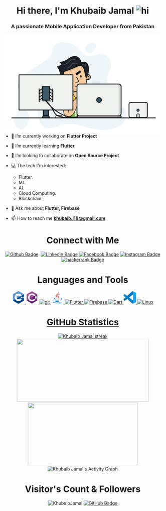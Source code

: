 <h1 align=center >Hi there, I'm Khubaib Jamal <img src="https://user-images.githubusercontent.com/1303154/88677602-1635ba80-d120-11ea-84d8-d263ba5fc3c0.gif" width="28px" height="28px" alt="hi"></h1>

<h3 align="center">A passionate Mobile Application Developer from Pakistan</h3>

<img align="right" alt="Coding" width = "500"  src="https://raw.githubusercontent.com/rajpratyush/rajpratyush/master/me_1.gif"/>


- 🔭 I’m currently working on **Flutter Project**

- 🌱 I’m currently learning **Flutter**

- 👯 I’m looking to collaborate on **Open Source Project**

- 💻 The tech I'm interested:
    - Flutter.
    - ML.
    - AI.
    - Cloud Computing.
    - Blockchain.

- 💬 Ask me about **Flutter, Firebase**

- 📫 How to reach me **khubaib.j18@gmail.com**

<h1 align="center" >Connect with Me</h1>
<div align="center" >

[![Github Badge](https://img.shields.io/github/followers/KhubaibJamal?label=GitHub&logo=GitHub&style=for-the-badge&color=red)](https://github.com/KhubaibJamal?tab=followers)&nbsp;
[![Linkedin Badge](https://img.shields.io/badge/linkedin-%230077B5.svg?&style=for-the-badge&logo=linkedin&logoColor=white)](https://www.linkedin.com/in/khubaib-jamal/)
[![Facebook Badge](https://img.shields.io/badge/facebook-%231877F2.svg?&style=for-the-badge&logo=facebook&logoColor=white)](https://www.facebook.com/khubaib.jamal.18/)
[![Instagram Badge](https://img.shields.io/badge/instagram-%23E4405F.svg?&style=for-the-badge&logo=instagram&logoColor=white)](https://www.instagram.com/khubaib_jamal/)
[![hackerrank Badge](https://img.shields.io/badge/hackerrank-00EA64.svg?&style=for-the-badge&logo=hackerrank&logoColor=white)](https://www.hackerrank.com/khubaib_j18)
</div>

<h1 align="center"> Languages and Tools</h1>
<div align="center">
<a href="https://www.w3schools.com/cpp/" target="_blank" rel="noreferrer">
<img src="https://raw.githubusercontent.com/devicons/devicon/master/icons/cplusplus/cplusplus-original.svg" alt="cplusplus" width="40" height="40"/>
</a>
<a href="https://www.w3schools.com/cs/" target="_blank" rel="noreferrer">
<img src="https://raw.githubusercontent.com/devicons/devicon/master/icons/csharp/csharp-original.svg" alt="csharp" width="40" height="40"/>
</a>
<a href="https://git-scm.com/" target="_blank" rel="noreferrer">
<img src="https://www.vectorlogo.zone/logos/git-scm/git-scm-icon.svg" alt="git" width="40" height="40"/>
</a>
</a>
<a href="https://www.java.com/" target="_blank" rel="noreferrer">
<img src="https://raw.githubusercontent.com/devicons/devicon/master/icons/java/java-original.svg" alt="Java" width="40" height="40"/>
</a>
<a href="https://flutter.dev/" target="_blank" rel="noreferrer">
<img src="https://www.vectorlogo.zone/logos/flutterio/flutterio-icon.svg" alt="Flutter" width="40" height="40"/>
</a>
<a href="https://firebase.google.com/" target="_blank" rel="noreferrer">
<img src="https://www.vectorlogo.zone/logos/firebase/firebase-icon.svg" alt="Firebase" width="40" height="40"/>
</a>
<a href="https://dart.dev/" target="_blank" rel="noreferrer">
<img src="https://www.vectorlogo.zone/logos/dartlang/dartlang-icon.svg" alt="Dart" width="40" height="40"/>
</a>
<a href="https://code.visualstudio.com/" target="_blank" rel="noreferrer">
<img src="https://raw.githubusercontent.com/github/explore/80688e429a7d4ef2fca1e82350fe8e3517d3494d/topics/visual-studio-code/visual-studio-code.png" alt="Visual Studio Code" width="40" height="40"/>
</a>
<a href="https://www.linux.org/" target="_blank" rel="noreferrer">
<img src="https://www.vectorlogo.zone/logos/linux/linux-icon.svg" alt="Linux" width="40" height="40"/>

</div>

<h1 align="Center">GitHub Statistics</h1>
<p align="center">
  <a href="https://github.com/KhubaibJamal/github-readme-streak-stats">
    <img title="🔥 Get streak stats for your profile at git.io/streak-stats" alt="Khubaib Jamal streak" src="https://github-readme-streak-stats.herokuapp.com/?user=KhubaibJamal&theme=dark&background=09131B&date_format=M%20j%5B%2C%20Y%5D&Bhide_border=false%22"/>
  </a>
  <img src="https://github-readme-stats.vercel.app/api?username=KhubaibJamal&theme=gruvbox&show_icons=true&hide_border=false&title_color=ff652f&icon_color=FFE400&bg_color=09131B&text_color=ffffff&border_color=0c1a25" width="420" height="200"/>
  <img src="https://github-readme-stats.vercel.app/api/top-langs/?username=KhubaibJamal&layout=compact&theme=gruvbox&show_icons=true&hide_border=false&title_color=ff652f&icon_color=FFE400&bg_color=09131B&text_color=ffffff&border_color=0c1a25" width="350" height="200" />
  <img alt="Khubaib Jamal's Activity Graph" src="https://activity-graph.herokuapp.com/graph?username=KhubaibJamal&theme=gruvbox&show_icons=true&hide_border=false&title_color=ff652f&icon_color=FFE400&bg_color=09131B&text_color=ffffff&border_color=0c1a25"/>
</p>

<h1 align="Center">Visitor's Count & Followers</h1>
<div align ="Center">
<a> <img src="https://komarev.com/ghpvc/?username=KhubaibJamal&style=for-the-badge&color=red&label=Profile+Views"
    alt="KhubaibJamal" /> 
</a><a href="https://github.com/KhubaibJamal?tab=followers"><img src="https://img.shields.io/github/followers/KhubaibJamal?label=Followers&style=for-the-badge&color=red" alt="GitHub Badge">
</a>
</div>
